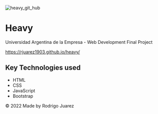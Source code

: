 
![heavy_git_hub](https://user-images.githubusercontent.com/99626780/190227848-2c041eff-de6d-4227-89e2-f8c316522099.png)

# Heavy

Universidad Argentina de la Empresa - Web Development Final Project

https://rjuarez1903.github.io/heavy/

## Key Technologies used
- HTML
- CSS
- JavaScript 
- Bootstrap

© 2022 Made by Rodrigo Juarez
